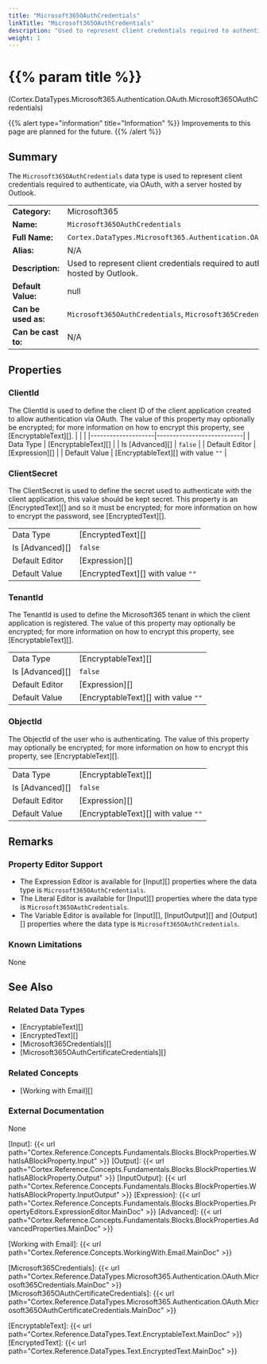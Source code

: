 ```yaml
---
title: "Microsoft365OAuthCredentials"
linkTitle: "Microsoft365OAuthCredentials"
description: "Used to represent client credentials required to authenticate, via OAuth, with a server hosted by Outlook."
weight: 1
---
```


# {{% param title %}}

<p class="namespace">(Cortex.DataTypes.Microsoft365.Authentication.OAuth.Microsoft365OAuthCredentials)</p>

{{% alert type="information" title="Information" %}} Improvements to this page are planned for the future. {{% /alert %}}

## Summary

The `Microsoft365OAuthCredentials` data type is used to represent client credentials required to authenticate, via OAuth, with a server hosted by Outlook.

| | |
|-|-|
| **Category:**          | Microsoft365                                            |
| **Name:**              | `Microsoft365OAuthCredentials`                                      |
| **Full Name:**         | `Cortex.DataTypes.Microsoft365.Authentication.OAuth.Microsoft365OAuthCredentials`         |
| **Alias:**             | N/A                                                    |
| **Description:**       | Used to represent client credentials required to authenticate, via OAuth, with a server hosted by Outlook. |
| **Default Value:**     | null                                                   |
| **Can be used as:**    | `Microsoft365OAuthCredentials`, `Microsoft365Credentials`, `Object`, `dynamic`                 |
| **Can be cast to:**    | N/A                                                    |

## Properties

### ClientId

The ClientId is used to define the client ID of the client application created to allow authentication via OAuth. The value of this property may optionally be encrypted; for more information on how to encrypt this property, see [EncryptableText][].
| | |
|--------------------|---------------------------|
| Data Type | [EncryptableText][] |
| Is [Advanced][] | `false` |
| Default Editor | [Expression][] |
| Default Value | [EncryptableText][] with value `""` |

### ClientSecret

The ClientSecret is used to define the secret used to authenticate with the client application, this value should be kept secret. This property is an [EncryptedText][] and so it must be encrypted; for more information on how to encrypt the password, see [EncryptedText][].

| | |
|--------------------|---------------------------|
| Data Type | [EncryptedText][] |
| Is [Advanced][] | `false` |
| Default Editor | [Expression][] |
| Default Value | [EncryptedText][] with value `""` |

### TenantId

The TenantId is used to define the Microsoft365 tenant in which the client application is registered. The value of this property may optionally be encrypted; for more information on how to encrypt this property, see [EncryptableText][].

| | |
|--------------------|---------------------------|
| Data Type | [EncryptableText][] |
| Is [Advanced][] | `false` |
| Default Editor | [Expression][] |
| Default Value | [EncryptableText][] with value `""` |

### ObjectId

The ObjectId of the user who is authenticating. The value of this property may optionally be encrypted; for more information on how to encrypt this property, see [EncryptableText][].

| | |
|--------------------|---------------------------|
| Data Type | [EncryptableText][] |
| Is [Advanced][] | `false` |
| Default Editor | [Expression][] |
| Default Value | [EncryptableText][] with value `""` |

## Remarks

### Property Editor Support

- The Expression Editor is available for [Input][] properties where the data type is `Microsoft365OAuthCredentials`.
- The Literal Editor is available for [Input][] properties where the data type is `Microsoft365OAuthCredentials`.
- The Variable Editor is available for [Input][], [InputOutput][] and [Output][] properties where the data type is `Microsoft365OAuthCredentials`.

### Known Limitations

None

## See Also

### Related Data Types

- [EncryptableText][]
- [EncryptedText][]
- [Microsoft365Credentials][]
- [Microsoft365OAuthCertificateCredentials][]

### Related Concepts

- [Working with Email][]

### External Documentation

None

[Input]: {{< url path="Cortex.Reference.Concepts.Fundamentals.Blocks.BlockProperties.WhatIsABlockProperty.Input" >}}
[Output]: {{< url path="Cortex.Reference.Concepts.Fundamentals.Blocks.BlockProperties.WhatIsABlockProperty.Output" >}}
[InputOutput]: {{< url path="Cortex.Reference.Concepts.Fundamentals.Blocks.BlockProperties.WhatIsABlockProperty.InputOutput" >}}
[Expression]: {{< url path="Cortex.Reference.Concepts.Fundamentals.Blocks.BlockProperties.PropertyEditors.ExpressionEditor.MainDoc" >}}
[Advanced]: {{< url path="Cortex.Reference.Concepts.Fundamentals.Blocks.BlockProperties.AdvancedProperties.MainDoc" >}}

[Working with Email]: {{< url path="Cortex.Reference.Concepts.WorkingWith.Email.MainDoc" >}}

[Microsoft365Credentials]: {{< url path="Cortex.Reference.DataTypes.Microsoft365.Authentication.OAuth.Microsoft365Credentials.MainDoc" >}}
[Microsoft365OAuthCertificateCredentials]: {{< url path="Cortex.Reference.DataTypes.Microsoft365.Authentication.OAuth.Microsoft365OAuthCertificateCredentials.MainDoc" >}}

[EncryptableText]: {{< url path="Cortex.Reference.DataTypes.Text.EncryptableText.MainDoc" >}}
[EncryptedText]: {{< url path="Cortex.Reference.DataTypes.Text.EncryptedText.MainDoc" >}}
